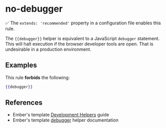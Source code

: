 # no-debugger

:white_check_mark: The `extends: 'recommended'` property in a configuration file enables this rule.

The `{{debugger}}` helper is equivalent to a JavaScript `debugger` statement. This will halt execution if the browser developer tools are open. That is undesirable in a production environment.

## Examples

This rule **forbids** the following:

```hbs
{{debugger}}
```

## References

* Ember's template [Development Helpers](https://guides.emberjs.com/release/templates/development-helpers/) guide
* Ember's template [debugger](https://www.emberjs.com/api/ember/release/classes/Ember.Templates.helpers/methods/if?anchor=debugger) helper documentation
